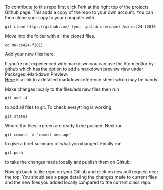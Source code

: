 To contribute to this repo first click Fork at the right top of the projects Github page. This adds a copy of the repo to your own account. You can then clone your copy to your computer with
````
git clone https://github.com/ (your github username) /mu-cs424-f2016
````
Move into the folder with all the cloned files.
````
cd mu-cs424-f2016
````
Add your new files here.

If you're not experienced with markdown you can use the Atom editor by github which has the option to add a markdown preview view under Packages>Markdown Preview.  
[Here](https://github.com/adam-p/markdown-here/wiki/Markdown-Cheatsheet) is a link to a detailed markdown reference sheet which may be handy.

Make changes locally to the files/add new files then run
````
git add -A
````
to add all files to git. To check everything is working.
````
git status
````
Where the files in green are ready to be pushed. Next run
````
git commit -m "commit message"
````
to give a brief summary of what you changed. Finally run  
````
git push
````
to take the changes made locally and publish them on Github.  

Now go back to the repo on your Github and click on new pull request near the top. You should see a page detailing the changes made to current files and the new files you added locally compared to the current class repo.
